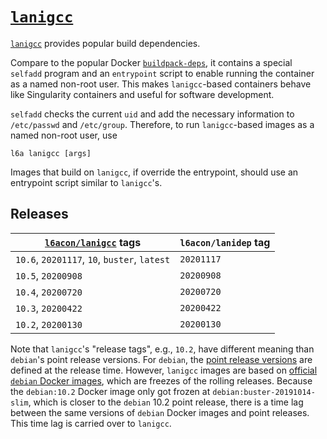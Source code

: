# [`lanigcc`][1]

[`lanigcc`][1] provides popular build dependencies.

Compare to the popular Docker
[`buildpack-deps`](https://hub.docker.com/_/buildpack-deps),
it contains a special `selfadd` program and an `entrypoint` script to
enable running the container as a named non-root user.
This makes `lanigcc`-based containers behave like Singularity
containers and useful for software development.

`selfadd` checks the current `uid` and add the necessary information
to `/etc/passwd` and `/etc/group`.
Therefore, to run `lanigcc`-based images as a named non-root user,
use

    l6a lanigcc [args]

Images that build on `lanigcc`, if override the entrypoint, should
use an entrypoint script similar to `lanigcc`'s.

## Releases

[`l6acon/lanigcc`][1] tags | `l6acon/lanidep` tag
--- | ---
`10.6`, `20201117`, `10`, `buster`, `latest` | `20201117`
`10.5`, `20200908`                           | `20200908`
`10.4`, `20200720`                           | `20200720`
`10.3`, `20200422`                           | `20200422`
`10.2`, `20200130`                           | `20200130`

Note that `lanigcc`'s "release tags", e.g., `10.2`, have different
meaning than `debian`'s point release versions.
For `debian`, the
[point release versions](https://wiki.debian.org/DebianReleases/PointReleases)
are defined at the release time.
However, `lanigcc` images are based on
[official `debian` Docker images](https://hub.docker.com/_/debian),
which are freezes of the rolling releases.
Because the `debian:10.2` Docker image only got frozen at
`debian:buster-20191014-slim`, which is closer to the `debian` 10.2
point release, there is a time lag between the same versions of
`debian` Docker images and point releases.
This time lag is carried over to `lanigcc`.

[1]: https://hub.docker.com/repository/docker/l6acon/lanigcc
